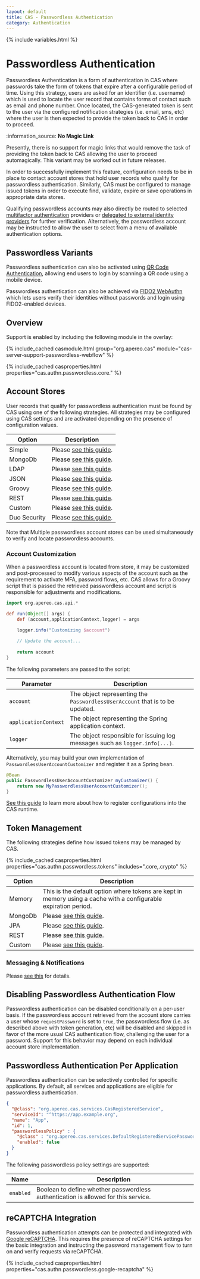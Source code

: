 ```yaml
---
layout: default
title: CAS - Passwordless Authentication
category: Authentication
---
```

{% include variables.html %}

# Passwordless Authentication

Passwordless Authentication is a form of authentication in CAS where passwords take the 
form of tokens that expire after a configurable period of time. 
Using this strategy, users are asked for an identifier (i.e. username) which is used to locate the user record 
that contains forms of contact such as email and phone
number. Once located, the CAS-generated token is sent to the user via the configured notification 
strategies (i.e. email, sms, etc) where the user is then expected to 
provide the token back to CAS in order to proceed. 

<div class="alert alert-info">:information_source: <strong>No Magic Link</strong><p>
Presently, there is no support for magic links that would remove the task of providing the token 
back to CAS allowing the user to proceed automagically.
This variant may be worked out in future releases.</p></div>

In order to successfully implement this feature, configuration needs to be in place to contact 
account stores that hold user records who qualify for passwordless authentication. 
Similarly, CAS must be configured to manage issued tokens in order to execute find, 
validate, expire or save operations in appropriate data stores.

Qualifying passwordless accounts may also directly be routed to selected [multifactor authentication](Passwordless-Authentication-MFA.html) providers
or [delegated to external identity providers](Passwordless-Authentication-Delegation.html) for further verification. Alternatively,
the passwordless account may be instructed to allow the user to select from a menu of available authentication options.

## Passwordless Variants

Passwordless authentication can also be activated using [QR Code Authentication](QRCode-Authentication.html),
allowing end users to login by scanning a QR code using a mobile device.

Passwordless authentication can also be achieved via [FIDO2 WebAuthn](../mfa/FIDO2-WebAuthn-Authentication.html) which lets users 
verify their identities without passwords and login using FIDO2-enabled devices.

## Overview

Support is enabled by including the following module in the overlay:

{% include_cached casmodule.html group="org.apereo.cas" module="cas-server-support-passwordless-webflow" %}

{% include_cached casproperties.html properties="cas.authn.passwordless.core." %}

## Account Stores

User records that qualify for passwordless authentication must 
be found by CAS using one of the following strategies. All strategies may be configured
using CAS settings and are activated depending on the presence of configuration values.

| Option       | Description                                                                    |
|--------------|--------------------------------------------------------------------------------|
| Simple       | Please [see this guide](Passwordless-Authentication-Storage-Simple.html).      |
| MongoDb      | Please [see this guide](Passwordless-Authentication-Storage-MongoDb.html).     |
| LDAP         | Please [see this guide](Passwordless-Authentication-Storage-LDAP.html).        |
| JSON         | Please [see this guide](Passwordless-Authentication-Storage-JSON.html).        |
| Groovy       | Please [see this guide](Passwordless-Authentication-Storage-Groovy.html).      |
| REST         | Please [see this guide](Passwordless-Authentication-Storage-Rest.html).        |
| Custom       | Please [see this guide](Passwordless-Authentication-Storage-Custom.html).      |
| Duo Security | Please [see this guide](Passwordless-Authentication-Storage-DuoSecurity.html). |
      
Note that Multiple passwordless account stores can be used simultaneously to verify and locate passwordless accounts.
 
### Account Customization

When a passwordless account is located from store, it may be customized and post-processed to modify
various aspects of the account such as the requirement to activate MFA, password flows, etc. CAS allows
for a Groovy script that is passed the retrieved passwordless account and script is responsible for adjustments
and modifications.

```groovy
import org.apereo.cas.api.*

def run(Object[] args) {
    def (account,applicationContext,logger) = args

    logger.info("Customizing $account")
    
    // Update the account...
    
    return account
}
```

The following parameters are passed to the script:

| Parameter            | Description                                                                  |
|----------------------|------------------------------------------------------------------------------|
| `account`            | The object representing the `PasswordlessUserAccount` that is to be updated. |
| `applicationContext` | The object representing the Spring application context.                      |
| `logger`             | The object responsible for issuing log messages such as `logger.info(...)`.  |
                                                                              
Alternatively, you may build your own implementation of `PasswordlessUserAccountCustomizer` and register it as a Spring bean.

```java
@Bean
public PasswordlessUserAccountCustomizer myCustomizer() {
    return new MyPasswordlessUserAccountCustomizer();
}
```

[See this guide](../configuration/Configuration-Management-Extensions.html) to learn
more about how to register configurations into the CAS runtime.

## Token Management

The following strategies define how issued tokens may be managed by CAS. 

{% include_cached casproperties.html properties="cas.authn.passwordless.tokens" includes=".core,.crypto" %}

| Option  | Description                                                                                                     |
|---------|-----------------------------------------------------------------------------------------------------------------|
| Memory  | This is the default option where tokens are kept in memory using a cache with a configurable expiration period. |
| MongoDb | Please [see this guide](Passwordless-Authentication-Tokens-MongoDb.html).                                       |
| JPA     | Please [see this guide](Passwordless-Authentication-Tokens-JPA.html).                                           |
| REST    | Please [see this guide](Passwordless-Authentication-Tokens-Rest.html).                                          |
| Custom  | Please [see this guide](Passwordless-Authentication-Tokens-Custom.html).                                        |

### Messaging & Notifications

Please [see this](Passwordless-Authentication-Notifications.html) for details.

## Disabling Passwordless Authentication Flow

Passwordless authentication can be disabled conditionally on a per-user basis. If 
the passwordless account retrieved from the account store
carries a user whose `requestPassword` is set to `true`, the passwordless flow
(i.e. as described above with token generation, etc) will
be disabled and skipped in favor of the more usual CAS authentication flow, 
challenging the user for a password. Support for this behavior may depend
on each individual account store implementation.

## Passwordless Authentication Per Application

Passwordless authentication can be selectively controlled for specific applications. By default,
all services and applications are eligible for passwordless authentication.

```json
{
  "@class": "org.apereo.cas.services.CasRegisteredService",
  "serviceId": "^https://app.example.org",
  "name": "App",
  "id": 1,
  "passwordlessPolicy" : {
    "@class" : "org.apereo.cas.services.DefaultRegisteredServicePasswordlessPolicy",
    "enabled": false
  }
}
```

The following passwordless policy settings are supported:

| Name      | Description                                                                        |
|-----------|------------------------------------------------------------------------------------|
| `enabled` | Boolean to define whether passwordless authentication is allowed for this service. |


## reCAPTCHA Integration

Passwordless authentication attempts can be protected and integrated
with [Google reCAPTCHA](https://developers.google.com/recaptcha). This requires
the presence of reCAPTCHA settings for the basic integration and instructing
the password management flow to turn on and verify requests via reCAPTCHA.

{% include_cached casproperties.html properties="cas.authn.passwordless.google-recaptcha" %}
